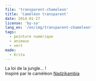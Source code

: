 ```yaml
---
file: 'transparent-chameleon'
title: 'Caméléon transparent'
date: 2014-01-27
license: 'by-sa'
lang_en: '/en/img/transparent-chameleon'
tags:
  - peinture numérique
  - animaux
  - vert
made:
  - Krita
---
```


La loi de la jungle... !   
Inspiré par le caméléon [Nadzikambia](http://fr.wikipedia.org/wiki/Nadzikambia)
